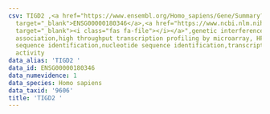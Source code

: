 ```yaml
---
csv: TIGD2 ,<a href="https://www.ensembl.org/Homo_sapiens/Gene/Summary?db=core;g=ENSG00000180346"
  target="_blank">ENSG00000180346</a>,<a href="https://www.ncbi.nlm.nih.gov/pubmed/28369544"
  target="_blank"><i class="fas fa-file"></i></a>",genetic interference,functional
  association,high throughput transcription profiling by microarray, HF73 cells,nucleotide
  sequence identification,nucleotide sequence identification,transcriptional regulation,up-regulates
  activity
data_alias: 'TIGD2 '
data_id: ENSG00000180346
data_numevidence: 1
data_species: Homo sapiens
data_taxid: '9606'
title: 'TIGD2 '
---
```

